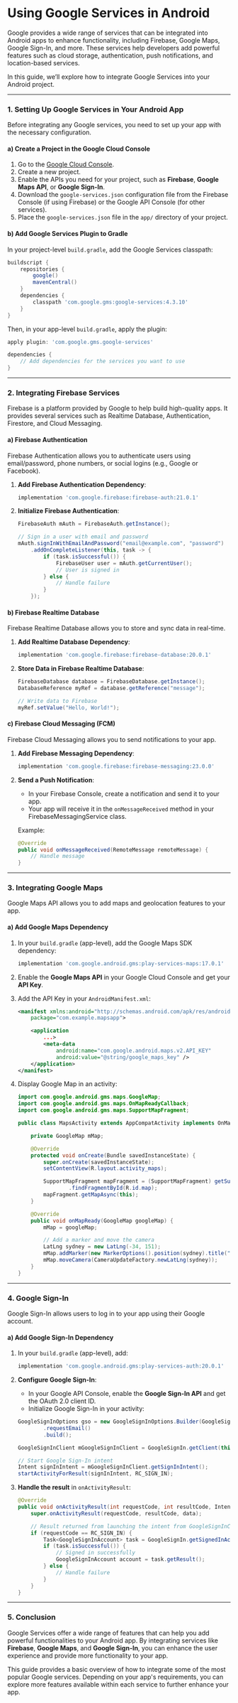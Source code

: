 
# **Using Google Services in Android**

Google provides a wide range of services that can be integrated into Android apps to enhance functionality, including Firebase, Google Maps, Google Sign-In, and more. These services help developers add powerful features such as cloud storage, authentication, push notifications, and location-based services.

In this guide, we’ll explore how to integrate Google Services into your Android project.

---

### **1. Setting Up Google Services in Your Android App**

Before integrating any Google services, you need to set up your app with the necessary configuration.

#### **a) Create a Project in the Google Cloud Console**

1. Go to the [Google Cloud Console](https://console.cloud.google.com/).
2. Create a new project.
3. Enable the APIs you need for your project, such as **Firebase**, **Google Maps API**, or **Google Sign-In**.
4. Download the `google-services.json` configuration file from the Firebase Console (if using Firebase) or the Google API Console (for other services).
5. Place the `google-services.json` file in the `app/` directory of your project.

#### **b) Add Google Services Plugin to Gradle**

In your project-level `build.gradle`, add the Google Services classpath:
```gradle
buildscript {
    repositories {
        google()
        mavenCentral()
    }
    dependencies {
        classpath 'com.google.gms:google-services:4.3.10'
    }
}
```

Then, in your app-level `build.gradle`, apply the plugin:
```gradle
apply plugin: 'com.google.gms.google-services'

dependencies {
    // Add dependencies for the services you want to use
}
```

---

### **2. Integrating Firebase Services**

Firebase is a platform provided by Google to help build high-quality apps. It provides several services such as Realtime Database, Authentication, Firestore, and Cloud Messaging.

#### **a) Firebase Authentication**

Firebase Authentication allows you to authenticate users using email/password, phone numbers, or social logins (e.g., Google or Facebook).

1. **Add Firebase Authentication Dependency**:
   ```gradle
   implementation 'com.google.firebase:firebase-auth:21.0.1'
   ```

2. **Initialize Firebase Authentication**:
   ```java
   FirebaseAuth mAuth = FirebaseAuth.getInstance();
   
   // Sign in a user with email and password
   mAuth.signInWithEmailAndPassword("email@example.com", "password")
       .addOnCompleteListener(this, task -> {
           if (task.isSuccessful()) {
               FirebaseUser user = mAuth.getCurrentUser();
               // User is signed in
           } else {
               // Handle failure
           }
       });
   ```

#### **b) Firebase Realtime Database**

Firebase Realtime Database allows you to store and sync data in real-time.

1. **Add Realtime Database Dependency**:
   ```gradle
   implementation 'com.google.firebase:firebase-database:20.0.1'
   ```

2. **Store Data in Firebase Realtime Database**:
   ```java
   FirebaseDatabase database = FirebaseDatabase.getInstance();
   DatabaseReference myRef = database.getReference("message");

   // Write data to Firebase
   myRef.setValue("Hello, World!");
   ```

#### **c) Firebase Cloud Messaging (FCM)**

Firebase Cloud Messaging allows you to send notifications to your app.

1. **Add Firebase Messaging Dependency**:
   ```gradle
   implementation 'com.google.firebase:firebase-messaging:23.0.0'
   ```

2. **Send a Push Notification**:
   - In your Firebase Console, create a notification and send it to your app.
   - Your app will receive it in the `onMessageReceived` method in your FirebaseMessagingService class.

   Example:
   ```java
   @Override
   public void onMessageReceived(RemoteMessage remoteMessage) {
       // Handle message
   }
   ```

---

### **3. Integrating Google Maps**

Google Maps API allows you to add maps and geolocation features to your app.

#### **a) Add Google Maps Dependency**

1. In your `build.gradle` (app-level), add the Google Maps SDK dependency:
   ```gradle
   implementation 'com.google.android.gms:play-services-maps:17.0.1'
   ```

2. Enable the **Google Maps API** in your Google Cloud Console and get your **API Key**.

3. Add the API Key in your `AndroidManifest.xml`:
   ```xml
   <manifest xmlns:android="http://schemas.android.com/apk/res/android"
       package="com.example.mapsapp">

       <application
           ...>
           <meta-data
               android:name="com.google.android.maps.v2.API_KEY"
               android:value="@string/google_maps_key" />
       </application>
   </manifest>
   ```

4. Display Google Map in an activity:
   ```java
   import com.google.android.gms.maps.GoogleMap;
   import com.google.android.gms.maps.OnMapReadyCallback;
   import com.google.android.gms.maps.SupportMapFragment;

   public class MapsActivity extends AppCompatActivity implements OnMapReadyCallback {

       private GoogleMap mMap;

       @Override
       protected void onCreate(Bundle savedInstanceState) {
           super.onCreate(savedInstanceState);
           setContentView(R.layout.activity_maps);

           SupportMapFragment mapFragment = (SupportMapFragment) getSupportFragmentManager()
                   .findFragmentById(R.id.map);
           mapFragment.getMapAsync(this);
       }

       @Override
       public void onMapReady(GoogleMap googleMap) {
           mMap = googleMap;

           // Add a marker and move the camera
           LatLng sydney = new LatLng(-34, 151);
           mMap.addMarker(new MarkerOptions().position(sydney).title("Marker in Sydney"));
           mMap.moveCamera(CameraUpdateFactory.newLatLng(sydney));
       }
   }
   ```

---

### **4. Google Sign-In**

Google Sign-In allows users to log in to your app using their Google account.

#### **a) Add Google Sign-In Dependency**

1. In your `build.gradle` (app-level), add:
   ```gradle
   implementation 'com.google.android.gms:play-services-auth:20.0.1'
   ```

2. **Configure Google Sign-In**:
   - In your Google API Console, enable the **Google Sign-In API** and get the OAuth 2.0 client ID.
   - Initialize Google Sign-In in your activity:
   
   ```java
   GoogleSignInOptions gso = new GoogleSignInOptions.Builder(GoogleSignInOptions.DEFAULT_SIGN_IN)
           .requestEmail()
           .build();

   GoogleSignInClient mGoogleSignInClient = GoogleSignIn.getClient(this, gso);
   
   // Start Google Sign-In intent
   Intent signInIntent = mGoogleSignInClient.getSignInIntent();
   startActivityForResult(signInIntent, RC_SIGN_IN);
   ```

3. **Handle the result** in `onActivityResult`:
   ```java
   @Override
   public void onActivityResult(int requestCode, int resultCode, Intent data) {
       super.onActivityResult(requestCode, resultCode, data);

       // Result returned from launching the intent from GoogleSignInClient.getSignInIntent(...);
       if (requestCode == RC_SIGN_IN) {
           Task<GoogleSignInAccount> task = GoogleSignIn.getSignedInAccountFromIntent(data);
           if (task.isSuccessful()) {
               // Signed in successfully
               GoogleSignInAccount account = task.getResult();
           } else {
               // Handle failure
           }
       }
   }
   ```

---

### **5. Conclusion**

Google Services offer a wide range of features that can help you add powerful functionalities to your Android app. By integrating services like **Firebase**, **Google Maps**, and **Google Sign-In**, you can enhance the user experience and provide more functionality to your app.

This guide provides a basic overview of how to integrate some of the most popular Google services. Depending on your app's requirements, you can explore more features available within each service to further enhance your app.
